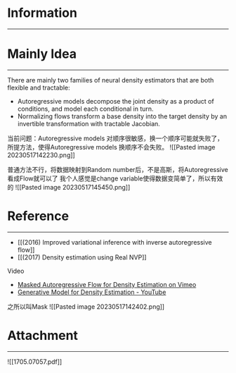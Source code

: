 # Information
---


# Mainly Idea
---
There are mainly two families of neural density estimators that are both flexible and tractable:
- Autoregressive models decompose the joint density as a product of conditions, and model each conditional in turn.
- Normalizing flows transform a base density into the target density by an invertible transformation with tractable Jacobian.

当前问题：Autoregressive models 对顺序很敏感，换一个顺序可能就失败了，所提方法，使得Autoregressive models 换顺序不会失败。
![[Pasted image 20230517142230.png]]

普通方法不行，将数据映射到Random number后，不是高斯，将Autoregressive看成Flow就可以了
我个人感觉是change variable使得数据变简单了，所以有效的
![[Pasted image 20230517145450.png]]

# Reference
---
- [[(2016) Improved variational inference with inverse autoregressive flow]]
- [[(2017) Density estimation using Real NVP]]

Video
- [Masked Autoregressive Flow for Density Estimation on Vimeo](https://vimeo.com/252105837)
- [Generative Model for Density Estimation - YouTube](https://www.youtube.com/watch?v=VjlWNQA7fZg)

之所以叫Mask
![[Pasted image 20230517142402.png]]

# Attachment
---
![[1705.07057.pdf]]